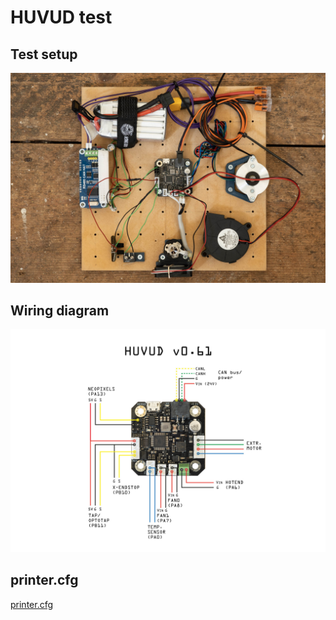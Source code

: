 # HUVUD test

## Test setup
![huvud test](./images/huvud_test.jpg "huvud test")

## Wiring diagram
![huvud wiring](./images/huvud_wiring.jpg "huvud wiring")

## printer.cfg
[printer.cfg](./huvud_printer.cfg)